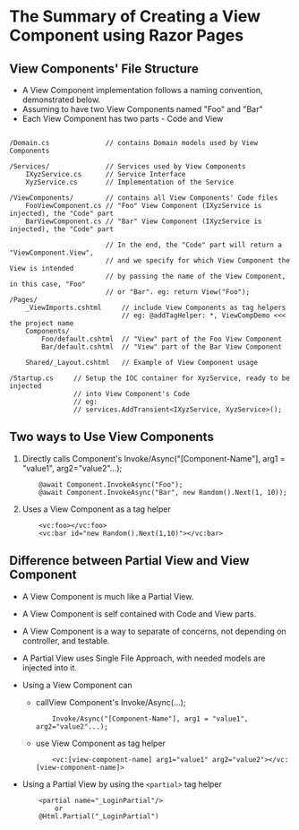 The Summary of Creating a View Component using Razor Pages
====

View Components' File Structure
----

- A View Component implementation follows a naming convention, demonstrated below.
- Assuming to have two View Components named "Foo" and "Bar"
- Each View Component has two parts - Code and View

```dotnet

/Domain.cs              // contains Domain models used by View Components

/Services/              // Services used by View Components
    IXyzService.cs      // Service Interface
    XyzService.cs       // Implementation of the Service

/ViewComponents/        // contains all View Components' Code files
    FooViewComponent.cs // "Foo" View Component (IXyzService is injected), the "Code" part
    BarViewComponent.cs // "Bar" View Component (IXyzService is injected), the "Code" part

                        // In the end, the "Code" part will return a "ViewComponent.View",
                        // and we specify for which View Component the View is intended
                        // by passing the name of the View Component, in this case, "Foo"
                        // or "Bar". eg: return View("Foo");
/Pages/
    _ViewImports.cshtml     // include View Components as tag helpers
                            // eg: @addTagHelper: *, ViewCompDemo <<< the project name
    Components/
        Foo/default.cshtml  // "View" part of the Foo View Component
        Bar/default.cshtml  // "View" part of the Bar View Component

    Shared/_Layout.cshtml   // Example of View Component usage

/Startup.cs     // Setup the IOC container for XyzService, ready to be injected
                // into View Component's Code
                // eg:
                // services.AddTransient<IXyzService, XyzService>();

```

Two ways to Use View Components
----

1. Directly calls Component's Invoke/Async("[Component-Name"], arg1 = "value1", arg2="value2"...);

    ```dotnet
        @await Component.InvokeAsync("Foo");
        @await Component.InvokeAsync("Bar", new Random().Next(1, 10));
    ```

2. Uses a View Component as a tag helper

    ```dotnet
        <vc:foo></vc:foo>
        <vc:bar id="new Random().Next(1,10)"></vc:bar>
    ```

Difference between Partial View and View Component
----

- A View Component is much like a Partial View.
- A View Component is self contained with Code and View parts.
- A View Component is a way to separate of concerns, not depending on controller, and testable.
- A Partial View uses Single File Approach, with needed models are injected into it.
- Using a View Component can

  - callView Component's Invoke/Async(...);

    ```dotnet
        Invoke/Async("[Component-Name"], arg1 = "value1", arg2="value2"...);
    ```

  - use View Component as tag helper

    ```dotnet
        <vc:[view-component-name] arg1="value1" arg2="value2"></vc:[view-component-name]>
    ```

- Using a Partial View by using the `<partial>` tag helper

    ```dotnet
        <partial name="_LoginPartial"/>
            or
        @Html.Partial("_LoginPartial")
    ```
